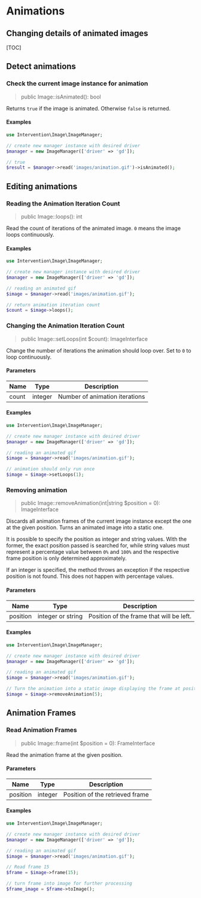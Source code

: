 # Animations
## Changing details of animated images

[TOC]

## Detect animations

### Check the current image instance for animation

> public Image::isAnimated(): bool

Returns `true` if the image is animated. Otherwise `false` is returned.

#### Examples

```php
use Intervention\Image\ImageManager;

// create new manager instance with desired driver
$manager = new ImageManager(['driver' => 'gd']);

// true
$result = $manager->read('images/animation.gif')->isAnimated();
```

## Editing animations

### Reading the Animation Iteration Count

> public Image::loops(): int

Read the count of iterations of the animated image. `0` means the image loops continuously.

#### Examples

```php
use Intervention\Image\ImageManager;

// create new manager instance with desired driver
$manager = new ImageManager(['driver' => 'gd']);

// reading an animated gif
$image = $manager->read('images/animation.gif');

// return animation iteration count
$count = $image->loops();
```

### Changing the Animation Iteration Count

> public Image::setLoops(int $count): ImageInterface

Change the number of iterations the animation should loop over. Set to `0` to loop continuously.

#### Parameters

| Name | Type | Description |
| - | - | - |
| count | integer | Number of animation iterations |

#### Examples

```php
use Intervention\Image\ImageManager;

// create new manager instance with desired driver
$manager = new ImageManager(['driver' => 'gd']);

// reading an animated gif
$image = $manager->read('images/animation.gif');

// animation should only run once
$image = $image->setLoops(1);
```

### Removing animation

> public Image::removeAnimation(int|string $position = 0): ImageInterface

Discards all animation frames of the current image instance except the one at
the given position. Turns an animated image into a static one.

It is possible to specify the position as integer and string values. With the
former, the exact position passed is searched for, while string values must
represent a percentage value between `0%` and `100%` and the respective frame
position is only determined approximately.

If an integer is specified, the method throws an exception if the respective
position is not found. This does not happen with percentage values.

#### Parameters

| Name | Type | Description |
| - | - | - |
| position | integer or string | Position of the frame that will be left. |

#### Examples

```php
use Intervention\Image\ImageManager;

// create new manager instance with desired driver
$manager = new ImageManager(['driver' => 'gd']);

// reading an animated gif
$image = $manager->read('images/animation.gif');

// Turn the animation into a static image displaying the frame at position 5
$image = $image->removeAnimation(5);
```

## Animation Frames
### Read Animation Frames

> public Image::frame(int $position = 0): FrameInterface

Read the animation frame at the given position.

#### Parameters

| Name | Type | Description |
| - | - | - |
| position | integer | Position of the retrieved frame |

#### Examples

```php
use Intervention\Image\ImageManager;

// create new manager instance with desired driver
$manager = new ImageManager(['driver' => 'gd']);

// reading an animated gif
$image = $manager->read('images/animation.gif');

// Read frame 15
$frame = $image->frame(15);

// turn frame into image for further processing
$frame_image = $frame->toImage();
```
